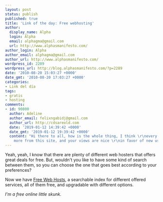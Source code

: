 ```yaml
---
layout: post
status: publish
published: true
title: 'Link of the day: Free webhosting'
author:
  display_name: Alpha
  login: Alpha
  email: alphagma@gmail.com
  url: http://www.alphasmanifesto.com/
author_login: Alpha
author_email: alphagma@gmail.com
author_url: http://www.alphasmanifesto.com/
wordpress_id: 2289
wordpress_url: http://blog.alphasmanifesto.com/?p=2289
date: '2010-08-20 15:03:27 +0000'
date_gmt: '2010-08-20 17:03:27 +0000'
categories:
- Link del día
tags:
- gratis
- hosting
comments:
- id: 90800
  author: Adeline
  author_email: felixngabidj@gmail.com
  author_url: http://cdsareold.com
  date: '2019-01-12 14:39:42 +0000'
  date_gmt: '2019-01-12 19:39:42 +0000'
  content: "Hi there to all, how is the whole thing, I think \r\nevery one is getting
    more from this site, and your views are nice \r\nin favor of new users."
---
```


Yeah, yeah, I know that there are plenty of different web hosters that offers great deals for free. But, wouldn't you like to have some kind of search between them, so you can choose the one that goes best according to your preferences?

Now we have [Free Web Hosts](http://www.free-webhosts.com/), a searchable index for different offered services, all of them free, and upgradable with different options.

_I'm a free online little skunk._
